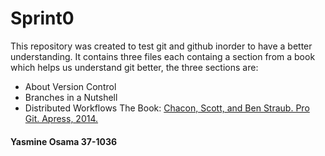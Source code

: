 # Sprint0
This repository was created to test git and github inorder to have a better understanding. It contains three files each containg a section from a book which helps us understand git better, the three sections are:
  - About Version Control
  - Branches in a Nutshell
  - Distributed Workflows
The Book: [Chacon, Scott, and Ben Straub. Pro Git. Apress, 2014.](https://git-scm.com/book/en/v2)
#### Yasmine Osama  37-1036